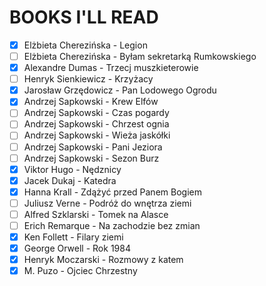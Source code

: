 # BOOKS I'LL READ

- [X] Elżbieta Cherezińska - Legion
- [ ] Elżbieta Cherezińska - Byłam sekretarką Rumkowskiego
- [X] Alexandre Dumas - Trzecj muszkieterowie
- [ ] Henryk Sienkiewicz - Krzyżacy
- [X] Jarosław Grzędowicz - Pan Lodowego Ogrodu
- [X] Andrzej Sapkowski - Krew Elfów
- [ ] Andrzej Sapkowski - Czas pogardy
- [ ] Andrzej Sapkowski - Chrzest ognia
- [ ] Andrzej Sapkowski - Wieża jaskółki
- [ ] Andrzej Sapkowski - Pani Jeziora
- [ ] Andrzej Sapkowski - Sezon Burz
- [X] Viktor Hugo - Nędznicy
- [X] Jacek Dukaj - Katedra
- [X] Hanna Krall - Zdążyć przed Panem Bogiem
- [ ] Juliusz Verne - Podróż do wnętrza ziemi
- [ ] Alfred Szklarski - Tomek na Alasce
- [ ] Erich Remarque - Na zachodzie bez zmian
- [X] Ken Follett - Filary ziemi
- [X] George Orwell - Rok 1984
- [X] Henryk Moczarski - Rozmowy z katem
- [X] M. Puzo - Ojciec Chrzestny
